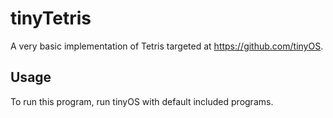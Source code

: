 # tinyTetris

A very basic implementation of Tetris targeted at https://github.com/tinyOS.


## Usage

To run this program, run tinyOS with default included programs.
